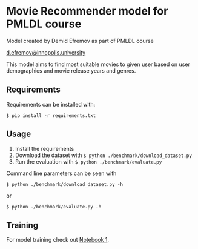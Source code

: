 # Movie Recommender model for PMLDL course
 Model created by Demid Efremov as part of PMLDL course
 
 [d.efremov@innopolis.university](d.efremov@innopolis.university)

 This model aims to find most suitable movies to given user based on user demographics and movie release years and genres.

 ## Requirements
Requirements can be installed with:

```$ pip install -r requirements.txt```

 ## Usage
 1. Install the requirements
 2. Download the dataset with ```$ python ./benchmark/download_dataset.py```
 3. Run the evaluation with  ```$ python ./benchmark/evaluate.py```

 Command line parameters can be seen with
 
 ```$ python ./benchmark/download_dataset.py -h```

 or

 ```$ python ./benchmark/evaluate.py -h```

 ## Training
For model training check out [Notebook 1](notebooks/1%20-%20Classical%20model.ipynb).

